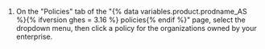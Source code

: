 1. On the "Policies" tab of the "{% data variables.product.prodname_AS %}{% ifversion ghes = 3.16 %} policies{% endif %}" page, select the dropdown menu, then click a policy for the organizations owned by your enterprise.
